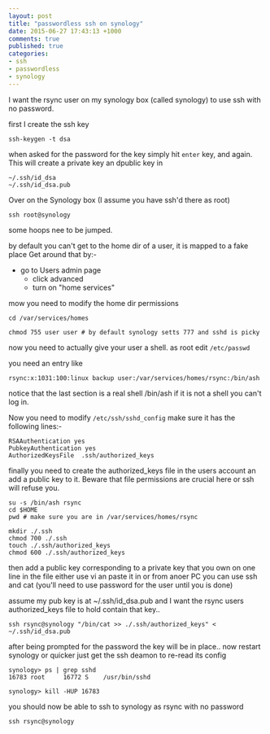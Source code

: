 ```yaml
---
layout: post
title: "passwordless ssh on synology"
date: 2015-06-27 17:43:13 +1000
comments: true
published: true
categories: 
- ssh
- passwordless
- synology
---
```


I want the rsync user on my synology box (called synology) to use ssh with no password. <!--more-->

first I create the ssh key

```
ssh-keygen -t dsa
```

when asked for the password for the key simply hit `enter` key, and again.
This will create a private key an dpublic key in 

```
~/.ssh/id_dsa
~/.ssh/id_dsa.pub
```

Over on the Synology box (I assume you have ssh'd there as root)

```
ssh root@synology
```

some hoops nee to be jumped.

by default you can't get to the home dir of a user, it is mapped to a fake place
Get around that by:-

* go to Users admin page
  - click advanced 
  - turn on "home services"

mow you need to modify the home dir permissions

```
cd /var/services/homes

chmod 755 user user # by default synology setts 777 and sshd is picky
```

now you need to actually give your user a shell. 
as root edit `/etc/passwd`

you need an entry like

```
rsync:x:1031:100:linux backup user:/var/services/homes/rsync:/bin/ash
```

notice that the last section is a real shell /bin/ash  if it is not a shell you can't log in.

Now you need to modify `/etc/ssh/sshd_config` make sure it has the following lines:-

```
RSAAuthentication yes
PubkeyAuthentication yes
AuthorizedKeysFile  .ssh/authorized_keys
```

finally you need to create the authorized_keys file in the users account an add a public key to it.
Beware that file permissions are crucial here or ssh will refuse you.

```
su -s /bin/ash rsync
cd $HOME
pwd # make sure you are in /var/services/homes/rsync

mkdir ./.ssh
chmod 700 ./.ssh
touch ./.ssh/authorized_keys
chmod 600 ./.ssh/authorized_keys
```

then add a public key corresponding to a private key that you own on one line in the file
either use vi an paste it in or from anoer PC you can use ssh and cat (you'll need to use password for the user until you is done)

assume my pub key is at ~/.ssh/id_dsa.pub and I want the rsync users authorized_keys file to hold contain that key..

```
ssh rsync@synology "/bin/cat >> ./.ssh/authorized_keys" < ~/.ssh/id_dsa.pub
```

after being prompted for the password the key will be in place.. now restart  synology or quicker just get the ssh deamon to re-read its config

```
synology> ps | grep sshd
16783 root     16772 S    /usr/bin/sshd

synology> kill -HUP 16783
```

you should now be able to ssh to synology as rsync with no password

```
ssh rsync@synology
```

